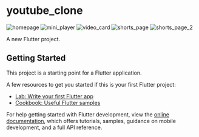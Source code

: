# youtube_clone

![homepage](https://user-images.githubusercontent.com/115658787/209851321-a3afcc3c-def8-4d4f-b361-b93a7dbc3cee.PNG)
![mini_player](https://user-images.githubusercontent.com/115658787/209851349-cf57c5f4-520c-4ab1-a9bc-c2bfd25117d9.PNG)
![video_card](https://user-images.githubusercontent.com/115658787/209851416-fd768519-7073-4075-850a-2428b7cc0c7c.PNG)
![shorts_page](https://user-images.githubusercontent.com/115658787/209851463-df8d27b3-c97f-44f7-8683-d674c6fd445d.PNG)
![shorts_page_2](https://user-images.githubusercontent.com/115658787/209851479-85799d7a-9083-49d1-ade1-ea845711c2d0.PNG)


A new Flutter project.

## Getting Started

This project is a starting point for a Flutter application.

A few resources to get you started if this is your first Flutter project:

- [Lab: Write your first Flutter app](https://docs.flutter.dev/get-started/codelab)
- [Cookbook: Useful Flutter samples](https://docs.flutter.dev/cookbook)

For help getting started with Flutter development, view the
[online documentation](https://docs.flutter.dev/), which offers tutorials,
samples, guidance on mobile development, and a full API reference.
